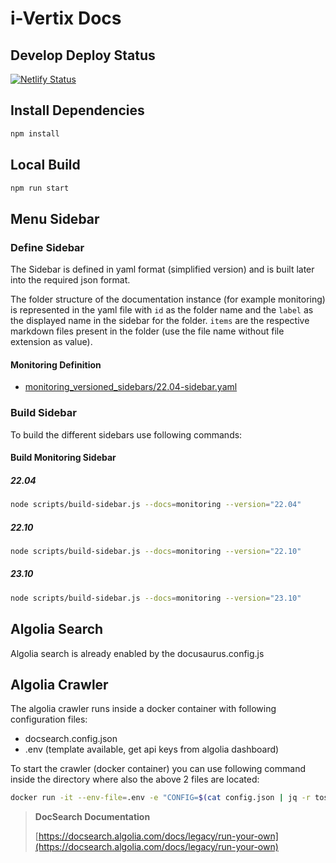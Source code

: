 # i-Vertix Docs

## Develop Deploy Status

[![Netlify Status](https://api.netlify.com/api/v1/badges/04f466d1-1cb3-47a6-a9f9-8aa60a01545d/deploy-status)](https://app.netlify.com/sites/i-vertix-docs-dev/deploys)

## Install Dependencies

```bash
npm install
```

## Local Build

```bash
npm run start
```

## Menu Sidebar

### Define Sidebar

The Sidebar is defined in yaml format (simplified version) and is built later into the required json format.

The folder structure of the documentation instance (for example monitoring) is represented in the yaml file with
`id` as the folder name and the `label` as the displayed name in the sidebar for the folder.
`items` are the respective markdown files present in the folder (use the file name without file extension as value).

#### Monitoring Definition

- [monitoring_versioned_sidebars/22.04-sidebar.yaml](./monitoring_versioned_sidebars/22.04-sidebar.yaml)

### Build Sidebar

To build the different sidebars use following commands:

#### Build Monitoring Sidebar

##### 22.04

```bash
node scripts/build-sidebar.js --docs=monitoring --version="22.04"
```

##### 22.10

```bash
node scripts/build-sidebar.js --docs=monitoring --version="22.10"
```

##### 23.10

```bash
node scripts/build-sidebar.js --docs=monitoring --version="23.10"
```

## Algolia Search

Algolia search is already enabled by the docusaurus.config.js

## Algolia Crawler

The algolia crawler runs inside a docker container with following configuration files:

- docsearch.config.json
- .env (template available, get api keys from algolia dashboard)

To start the crawler (docker container) you can use following command inside the directory where also the above 2 files
are located:

```bash
docker run -it --env-file=.env -e "CONFIG=$(cat config.json | jq -r tostring)" algolia/docsearch-scraper
```

> **DocSearch Documentation**
>
> [https://docsearch.algolia.com/docs/legacy/run-your-own](https://docsearch.algolia.com/docs/legacy/run-your-own)
